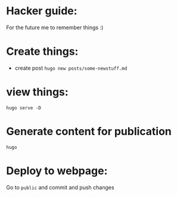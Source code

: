 # Hacker guide:

For the future me to remember things :)

# Create things:

- create post
`hugo new posts/some-newstuff.md`

#  view things:
`hugo serve -D`

# Generate content for publication

`hugo`

# Deploy to webpage:

Go to `public` and commit and push changes
